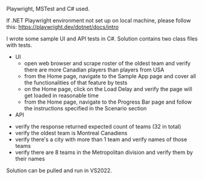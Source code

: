 Playwright, MSTest and C# used.

If .NET Playwright environment not set up on local machine, please follow this: https://playwright.dev/dotnet/docs/intro

I wrote some sample UI and API tests in C#. Solution contains two class files with tests.
* UI
  - open web browser and scrape roster of the oldest team and verify there are more Canadian players than players from USA
  - from the Home page, navigate to the Sample App page and cover all the functionalities of that feature by tests
  - on the Home page, click on the Load Delay and verify the page will get loaded in reasonable time
  - from the Home page, navigate to the Progress Bar page and follow the instructions specified in the Scenario section
* API
- verify the response returned expected count of teams (32 in total)
- verify the oldest team is Montreal Canadiens
- verify there's a city with more than 1 team and verify names of those teams
- verify there are 8 teams in the Metropolitan division and verify them by their names

Solution can be pulled and run in VS2022.
